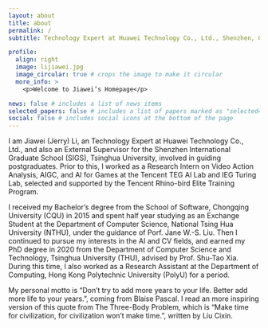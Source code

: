 ```yaml
---
layout: about
title: about
permalink: /
subtitle: Technology Expert at Huawei Technology Co., Ltd., Shenzhen, Guangdong, China

profile:
  align: right
  image: lijiawei.jpg
  image_circular: true # crops the image to make it circular
  more_info: >
    <p>Welcome to Jiawei’s Homepage</p>

news: false # includes a list of news items
selected_papers: false # includes a list of papers marked as "selected={true}"
social: false # includes social icons at the bottom of the page
---
```


I am Jiawei (Jerry) Li, an Technology Expert at Huawei Technology Co., Ltd., and also an External Supervisor for the Shenzhen International Graduate School (SIGS), Tsinghua University, involved in guiding postgraduates. Prior to this, I worked as a Research Intern on Video Action Analysis, AIGC, and AI for Games at the Tencent TEG AI Lab and IEG Turing Lab, selected and supported by the Tencent Rhino-bird Elite Training Program.

I received my Bachelor’s degree from the School of Software, Chongqing University (CQU) in 2015 and spent half year studying as an Exchange Student at the Department of Computer Science, National Tsing Hua University (NTHU), under the guidance of Porf. Jane W.-S. Liu. Then I continued to pursue my interests in the AI and CV fields, and earned my PhD degree in 2020 from the Department of Computer Science and Technology, Tsinghua University (THU), advised by Prof. Shu-Tao Xia. During this time, I also worked as a Research Assistant at the Department of Computing, Hong Kong Polytechnic University (PolyU) for a period.

My personal motto is “Don’t try to add more years to your life. Better add more life to your years.”, coming from Blaise Pascal. I read an more inspiring version of this quote from The Three-Body Problem, which is “Make time for civilization, for civilization won’t make time.”, written by Liu Cixin.
